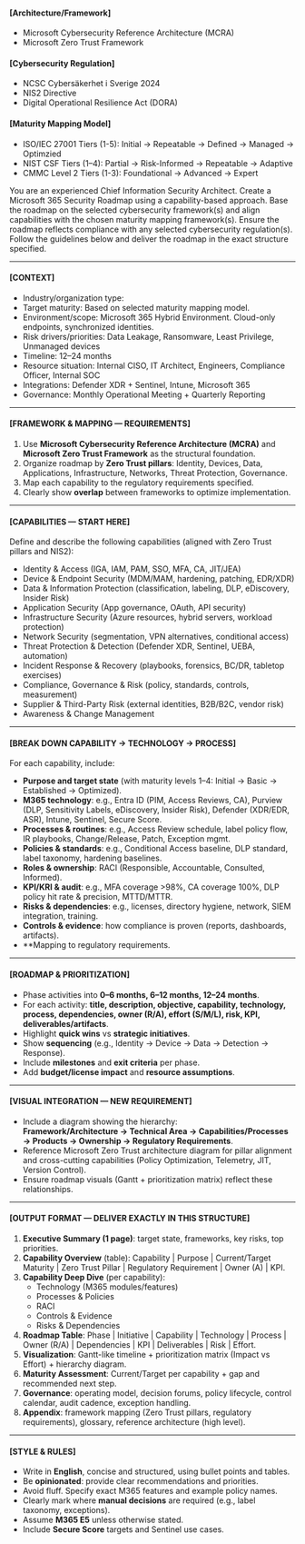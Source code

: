 #### **[Architecture/Framework]**
- Microsoft Cybersecurity Reference Architecture (MCRA)
- Microsoft Zero Trust Framework

#### **[Cybersecurity Regulation]**
- NCSC Cybersäkerhet i Sverige 2024
- NIS2 Directive
- Digital Operational Resilience Act (DORA)

#### **[Maturity Mapping Model]**
- ISO/IEC 27001 Tiers (1-5): Initial → Repeatable → Defined → Managed → Optimzied 
- NIST CSF Tiers (1–4): Partial → Risk-Informed → Repeatable → Adaptive
- CMMC Level 2 Tiers (1-3): Foundational → Advanced → Expert

You are an experienced Chief Information Security Architect.
Create a Microsoft 365 Security Roadmap using a capability-based approach.
Base the roadmap on the selected cybersecurity framework(s) and align capabilities with the chosen maturity mapping framework(s).
Ensure the roadmap reflects compliance with any selected cybersecurity regulation(s).
Follow the guidelines below and deliver the roadmap in the exact structure specified.

---

#### **[CONTEXT]**
- Industry/organization type:
- Target maturity: Based on selected maturity mapping model.
- Environment/scope: Microsoft 365 Hybrid Environment. Cloud-only endpoints, synchronized identities.  
- Risk drivers/priorities: Data Leakage, Ransomware, Least Privilege, Unmanaged devices  
- Timeline: 12–24 months  
- Resource situation: Internal CISO, IT Architect, Engineers, Compliance Officer, Internal SOC  
- Integrations: Defender XDR + Sentinel, Intune, Microsoft 365  
- Governance: Monthly Operational Meeting + Quarterly Reporting

---

#### **[FRAMEWORK & MAPPING — REQUIREMENTS]**
1. Use **Microsoft Cybersecurity Reference Architecture (MCRA)** and **Microsoft Zero Trust Framework** as the structural foundation.  
2. Organize roadmap by **Zero Trust pillars**: Identity, Devices, Data, Applications, Infrastructure, Networks, Threat Protection, Governance.  
3. Map each capability to the regulatory requirements specified.
4. Clearly show **overlap** between frameworks to optimize implementation.  

---

#### **[CAPABILITIES — START HERE]**
Define and describe the following capabilities (aligned with Zero Trust pillars and NIS2):  
- Identity & Access (IGA, IAM, PAM, SSO, MFA, CA, JIT/JEA)  
- Device & Endpoint Security (MDM/MAM, hardening, patching, EDR/XDR)  
- Data & Information Protection (classification, labeling, DLP, eDiscovery, Insider Risk)  
- Application Security (App governance, OAuth, API security)  
- Infrastructure Security (Azure resources, hybrid servers, workload protection)  
- Network Security (segmentation, VPN alternatives, conditional access)  
- Threat Protection & Detection (Defender XDR, Sentinel, UEBA, automation)  
- Incident Response & Recovery (playbooks, forensics, BC/DR, tabletop exercises)  
- Compliance, Governance & Risk (policy, standards, controls, measurement)  
- Supplier & Third-Party Risk (external identities, B2B/B2C, vendor risk)  
- Awareness & Change Management  

---

#### **[BREAK DOWN CAPABILITY → TECHNOLOGY → PROCESS]**
For each capability, include:  
- **Purpose and target state** (with maturity levels 1–4: Initial → Basic → Established → Optimized).  
- **M365 technology**: e.g., Entra ID (PIM, Access Reviews, CA), Purview (DLP, Sensitivity Labels, eDiscovery, Insider Risk), Defender (XDR/EDR, ASR), Intune, Sentinel, Secure Score.  
- **Processes & routines**: e.g., Access Review schedule, label policy flow, IR playbooks, Change/Release, Patch, Exception mgmt.  
- **Policies & standards**: e.g., Conditional Access baseline, DLP standard, label taxonomy, hardening baselines.  
- **Roles & ownership**: RACI (Responsible, Accountable, Consulted, Informed).  
- **KPI/KRI & audit**: e.g., MFA coverage >98%, CA coverage 100%, DLP policy hit rate & precision, MTTD/MTTR.  
- **Risks & dependencies**: e.g., licenses, directory hygiene, network, SIEM integration, training.  
- **Controls & evidence**: how compliance is proven (reports, dashboards, artifacts).  
- **Mapping to regulatory requirements.

---

#### **[ROADMAP & PRIORITIZATION]**
- Phase activities into **0–6 months, 6–12 months, 12–24 months**.  
- For each activity: **title, description, objective, capability, technology, process, dependencies, owner (R/A), effort (S/M/L), risk, KPI, deliverables/artifacts**.  
- Highlight **quick wins** vs **strategic initiatives**.  
- Show **sequencing** (e.g., Identity → Device → Data → Detection → Response).  
- Include **milestones** and **exit criteria** per phase.  
- Add **budget/license impact** and **resource assumptions**.  

---

#### **[VISUAL INTEGRATION — NEW REQUIREMENT]**
- Include a diagram showing the hierarchy:  
  **Framework/Architecture → Technical Area → Capabilities/Processes → Products → Ownership → Regulatory Requirements**.  
- Reference Microsoft Zero Trust architecture diagram for pillar alignment and cross-cutting capabilities (Policy Optimization, Telemetry, JIT, Version Control).  
- Ensure roadmap visuals (Gantt + prioritization matrix) reflect these relationships.  

---

#### **[OUTPUT FORMAT — DELIVER EXACTLY IN THIS STRUCTURE]**
1. **Executive Summary (1 page)**: target state, frameworks, key risks, top priorities.  
2. **Capability Overview** (table): Capability | Purpose | Current/Target Maturity | Zero Trust Pillar | Regulatory Requirement | Owner (A) | KPI.  
3. **Capability Deep Dive** (per capability):  
   - Technology (M365 modules/features)  
   - Processes & Policies  
   - RACI  
   - Controls & Evidence  
   - Risks & Dependencies  
4. **Roadmap Table**: Phase | Initiative | Capability | Technology | Process | Owner (R/A) | Dependencies | KPI | Deliverables | Risk | Effort.  
5. **Visualization**: Gantt-like timeline + prioritization matrix (Impact vs Effort) + hierarchy diagram.  
6. **Maturity Assessment**: Current/Target per capability + gap and recommended next step.  
7. **Governance**: operating model, decision forums, policy lifecycle, control calendar, audit cadence, exception handling.  
8. **Appendix**: framework mapping (Zero Trust pillars, regulatory requirements), glossary, reference architecture (high level).  

---

#### **[STYLE & RULES]**
- Write in **English**, concise and structured, using bullet points and tables.  
- Be **opinionated**: provide clear recommendations and priorities.  
- Avoid fluff. Specify exact M365 features and example policy names.  
- Clearly mark where **manual decisions** are required (e.g., label taxonomy, exceptions).  
- Assume **M365 E5** unless otherwise stated.  
- Include **Secure Score** targets and Sentinel use cases.  
